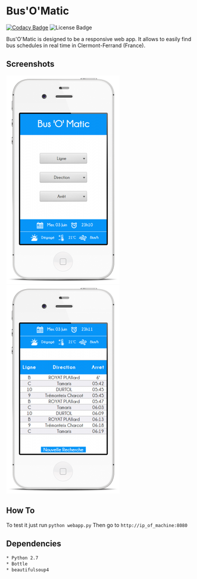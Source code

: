 # Bus'O'Matic

[![Codacy Badge](https://img.shields.io/badge/code%20quality-B-brightgreen.svg)](https://www.codacy.com/app/Oxmel/busomatic?utm_source=github.com&amp;utm_medium=referral&amp;utm_content=Oxmel/busomatic&amp;utm_campaign=Badge_Grade)
![License Badge](https://img.shields.io/badge/Licence-GPLv3-brightgreen.svg)

Bus'O'Matic is designed to be a responsive web app. It allows to
easily find bus schedules in real time in Clermont-Ferrand (France).

## Screenshots

![initial-search](/screenshots/initial-search.png?raw=true)
![search-result](/screenshots/search-result.png?raw=true)


## How To

To test it just run ```python webapp.py```
Then go to ```http://ip_of_machine:8080```


## Dependencies

	* Python 2.7
	* Bottle
	* beautifulsoup4

